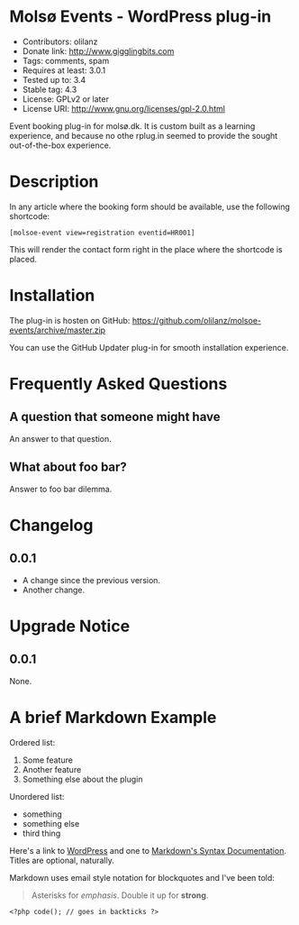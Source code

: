 # Molsø Events - WordPress plug-in #

- Contributors: olilanz
- Donate link: http://www.gigglingbits.com
- Tags: comments, spam
- Requires at least: 3.0.1
- Tested up to: 3.4
- Stable tag: 4.3
- License: GPLv2 or later
- License URI: http://www.gnu.org/licenses/gpl-2.0.html

Event booking plug-in for molsø.dk. It is custom built as a learning experience, and because no othe rplug.in seemed to 
provide the sought out-of-the-box experience. 

# Description #

In any article where the booking form should be available, use the following shortcode:

`[molsoe-event view=registration eventid=HR001]`

This will render the contact form right in the place where the shortcode is placed.


# Installation #

The plug-in is hosten on GitHub:
https://github.com/olilanz/molsoe-events/archive/master.zip

You can use the GitHub Updater plug-in for smooth installation experience.


# Frequently Asked Questions #

## A question that someone might have ##

An answer to that question.

## What about foo bar? ##

Answer to foo bar dilemma.

# Changelog #

## 0.0.1 ##
* A change since the previous version.
* Another change.

# Upgrade Notice #

## 0.0.1 ##

None.

# A brief Markdown Example #

Ordered list:

1. Some feature
1. Another feature
1. Something else about the plugin

Unordered list:

* something
* something else
* third thing

Here's a link to [WordPress](http://wordpress.org/ "Your favorite software") and one to [Markdown's Syntax Documentation][markdown syntax].
Titles are optional, naturally.

[markdown syntax]: http://daringfireball.net/projects/markdown/syntax
            "Markdown is what the parser uses to process much of the readme file"

Markdown uses email style notation for blockquotes and I've been told:
> Asterisks for *emphasis*. Double it up  for **strong**.

`<?php code(); // goes in backticks ?>`